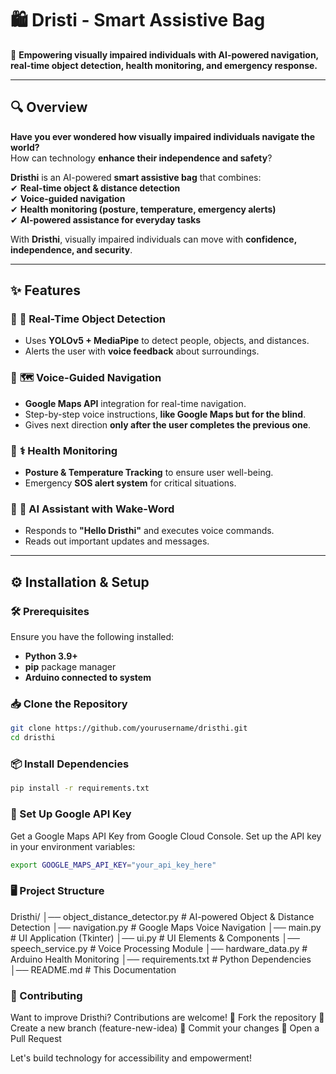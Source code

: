 # 🛍️ Dristi - Smart Assistive Bag  
🚀 **Empowering visually impaired individuals with AI-powered navigation, real-time object detection, health monitoring, and emergency response.**  

---

## **🔍 Overview**  
**Have you ever wondered how visually impaired individuals navigate the world?**  
How can technology **enhance their independence and safety**?  

**Dristhi** is an AI-powered **smart assistive bag** that combines:  
✔ **Real-time object & distance detection**  
✔ **Voice-guided navigation**  
✔ **Health monitoring (posture, temperature, emergency alerts)**  
✔ **AI-powered assistance for everyday tasks**  

With **Dristhi**, visually impaired individuals can move with **confidence, independence, and security**.  

---

## **✨ Features**  
### 🔹 **👀 Real-Time Object Detection**  
- Uses **YOLOv5 + MediaPipe** to detect people, objects, and distances.  
- Alerts the user with **voice feedback** about surroundings.  

### 🔹 **🗺️ Voice-Guided Navigation**  
- **Google Maps API** integration for real-time navigation.  
- Step-by-step voice instructions, **like Google Maps but for the blind**.  
- Gives next direction **only after the user completes the previous one**.  

### 🔹 **⚕️ Health Monitoring**  
- **Posture & Temperature Tracking** to ensure user well-being.  
- Emergency **SOS alert system** for critical situations.  

### 🔹 **🎤 AI Assistant with Wake-Word**  
- Responds to **"Hello Dristhi"** and executes voice commands.  
- Reads out important updates and messages.  

---

## **⚙️ Installation & Setup**  

### **🛠️ Prerequisites**  
Ensure you have the following installed:  
- **Python 3.9+**  
- **pip** package manager  
- **Arduino connected to system**  

### **📥 Clone the Repository**  
```bash
git clone https://github.com/yourusername/dristhi.git
cd dristhi

```
### 📦 Install Dependencies
```bash
pip install -r requirements.txt

```

### 🔑 Set Up Google API Key
Get a Google Maps API Key from Google Cloud Console.
Set up the API key in your environment variables:

```bash
export GOOGLE_MAPS_API_KEY="your_api_key_here"

```

### 🖥️ Project Structure

Dristhi/
│── object_distance_detector.py  # AI-powered Object & Distance Detection
│── navigation.py                # Google Maps Voice Navigation
│── main.py                      # UI Application (Tkinter)
│── ui.py                         # UI Elements & Components
│── speech_service.py             # Voice Processing Module
│── hardware_data.py              # Arduino Health Monitoring
│── requirements.txt              # Python Dependencies
│── README.md                     # This Documentation


### 🤝 Contributing
Want to improve Dristhi? Contributions are welcome!
🔹 Fork the repository
🔹 Create a new branch (feature-new-idea)
🔹 Commit your changes
🔹 Open a Pull Request

Let's build technology for accessibility and empowerment!
